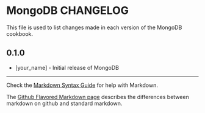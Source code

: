 MongoDB CHANGELOG
=================

This file is used to list changes made in each version of the MongoDB cookbook.

0.1.0
-----
- [your_name] - Initial release of MongoDB

- - -
Check the [Markdown Syntax Guide](http://daringfireball.net/projects/markdown/syntax) for help with Markdown.

The [Github Flavored Markdown page](http://github.github.com/github-flavored-markdown/) describes the differences between markdown on github and standard markdown.
